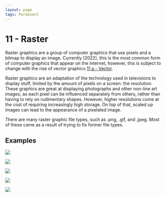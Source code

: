 ```yaml
---
layout: page
tags: Permanent  
---
```


# 11 - Raster

Raster graphics are a group of computer graphics that use pixels and a bitmap to display an image. Currently (2022), this is the most common form of computer graphics that appear on the internet, however, this is subject to change with the rise of vector graphics [11,a - Vector](11,a%20-%20Vector.md). 

Raster graphics are an adaptation of the technology used in televisions to display stuff, limited by the amount of pixels on a screen: the resolution. These graphics are great at displaying photographs and other non-line art images, as each pixel can be influenced separately from others, rather than having to rely on rudimentary shapes. However, higher resolutions come at the cost of requiring increasingly high storage. On top of that, scaled up images can lead to the appearance of a pixelated image.

There are many raster graphic file types, such as .png, .gif, and .jpeg. Most of these came as a result of trying to fix former file types.

## Examples

![](../../assets/Seagull%20-%20Raster%201.png)

![](../../assets/Buns%20-%20Raster%202.png)

![](../../assets/Place%20-%20Raster%203.png)

![](../../assets/Frog%20-%20Raster%204.png)

![](../../assets/Coconut%20-%20Raster%205.png)